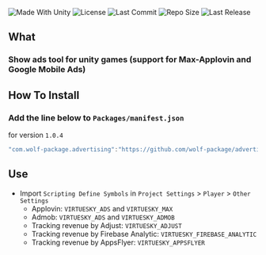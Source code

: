 <p align="left">
  <a>
    <img alt="Made With Unity" src="https://img.shields.io/badge/made%20with-Unity-57b9d3.svg?logo=Unity">
  </a>
  <a>
    <img alt="License" src="https://img.shields.io/github/license/wolf-package/advertising?logo=github">
  </a>
  <a>
    <img alt="Last Commit" src="https://img.shields.io/github/last-commit/wolf-package/advertising?logo=Mapbox&color=orange">
  </a>
  <a>
    <img alt="Repo Size" src="https://img.shields.io/github/repo-size/wolf-package/advertising?logo=VirtualBox">
  </a>
  <a>
    <img alt="Last Release" src="https://img.shields.io/github/v/release/wolf-package/advertising?include_prereleases&logo=Dropbox&color=yellow">
  </a>
</p>

## What
### Show ads tool for unity games (support for Max-Applovin and Google Mobile Ads)

## How To Install

### Add the line below to `Packages/manifest.json`

for version `1.0.4`
```csharp
"com.wolf-package.advertising":"https://github.com/wolf-package/advertising.git#1.0.4",
```

## Use


- Import `Scripting Define Symbols` in `Project Settings` > `Player` > `Other Settings`
    - Applovin: `VIRTUESKY_ADS` and `VIRTUESKY_MAX`
    - Admob: `VIRTUESKY_ADS` and `VIRTUESKY_ADMOB`
    - Tracking revenue by Adjust: `VIRTUESKY_ADJUST`
    - Tracking revenue by Firebase Analytic: `VIRTUESKY_FIREBASE_ANALYTIC`
    - Tracking revenue by AppsFlyer: `VIRTUESKY_APPSFLYER`

